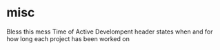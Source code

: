 # misc
Bless this mess
Time of Active Develompent header states when and for how long each project has been worked on